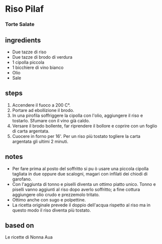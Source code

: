



# Riso Pilaf
  
### Torte Salate
## ingredients
  
* Due tazze di riso  
* Due tazze di brodo di verdura  
* 1 cipolla piccola  
* 1 bicchiere di vino bianco  
* Olio  
* Sale
## steps
  
1. Accendere il fuoco a 200 C°.  
1. Portare ad ebollizione il brodo.  
1. In una pirofila soffriggere la cipolla con l'olio, aggiungere il riso e tostarlo. Sfumare con il vino già caldo.  
1. Versare il brodo bollente, far riprendere il bollore e coprire con un foglio di carta argentata.  
1. Cuocere in forno per 16'. Per un riso più tostato togliere la carta argentata gli ultimi 2 minuti.
## notes
  
* Per fare prima al posto del soffritto si pu ò usare una piccola cipolla tagliata in due oppure due scalogni, magari con infilati dei chiodi di garofano.  
* Con l'aggiunta di tonno e piselli diventa un ottimo piatto unico. Tonno e piselli vanno aggiunti al riso dopo averlo soffritto; a fine cottura aggiungere olio crudo e prezzemolo tritato.  
* Ottimo anche con sugo e polpettine.  
* La ricetta originale prevede il doppio dell'acqua rispetto al riso ma in questo modo il riso diventa più tostato.
## based on
  
Le ricette di Nonna Aua